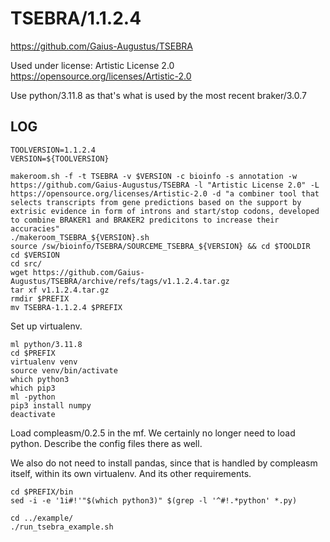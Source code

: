 TSEBRA/1.1.2.4
==============

<https://github.com/Gaius-Augustus/TSEBRA>

Used under license:
Artistic License 2.0
<https://opensource.org/licenses/Artistic-2.0>


Use python/3.11.8 as that's what is used by the most recent braker/3.0.7


LOG
---

    TOOLVERSION=1.1.2.4
    VERSION=${TOOLVERSION}

    makeroom.sh -f -t TSEBRA -v $VERSION -c bioinfo -s annotation -w https://github.com/Gaius-Augustus/TSEBRA -l "Artistic License 2.0" -L https://opensource.org/licenses/Artistic-2.0 -d "a combiner tool that selects transcripts from gene predictions based on the support by extrisic evidence in form of introns and start/stop codons, developed to combine BRAKER1 and BRAKER2 predicitons to increase their accuracies" 
    ./makeroom_TSEBRA_${VERSION}.sh 
    source /sw/bioinfo/TSEBRA/SOURCEME_TSEBRA_${VERSION} && cd $TOOLDIR
    cd $VERSION
    cd src/
    wget https://github.com/Gaius-Augustus/TSEBRA/archive/refs/tags/v1.1.2.4.tar.gz
    tar xf v1.1.2.4.tar.gz
    rmdir $PREFIX
    mv TSEBRA-1.1.2.4 $PREFIX

Set up virtualenv.

    ml python/3.11.8
    cd $PREFIX
    virtualenv venv
    source venv/bin/activate
    which python3
    which pip3
    ml -python
    pip3 install numpy
    deactivate

Load compleasm/0.2.5 in the mf.  We certainly no longer need to load python.
Describe the config files there as well.

We also do not need to install pandas, since that is handled by compleasm
itself, within its own virtualenv. And its other requirements.

    cd $PREFIX/bin
    sed -i -e '1i#!'"$(which python3)" $(grep -l '^#!.*python' *.py)

    cd ../example/
    ./run_tsebra_example.sh 


